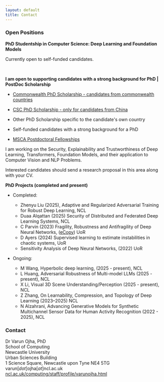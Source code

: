 ```yaml
---
layout: default
title: Contact
---
```


<!---  
<div style="text-align: center"> <a href="#open-position">jobs</a> </div> 
<a href="{{site.baseurl}}/index">Home</a> | 
<a href="{{site.baseurl}}/profile">Profile</a> | 
<a href="{{site.baseurl}}/publications">Publications</a> | 
<a href="{{site.baseurl}}/research">Research</a> | 
<a href="{{site.baseurl}}/teaching">Teaching</a> --->


### Open Positions

**PhD Studentship in Computer Science: Deep Learning and Foundation Models** 

Currently open to self-funded candidates. 
<!-- [Apply Here](https://www.ncl.ac.uk/postgraduate/fees-funding/search-funding/?code=comp2143) -->

<br>

**I am open to supporting candidates with a strong background for PhD | PostDoc Scholarship**
* [Commonwealth PhD Scholarship - candidates from commonwealth countries](https://cscuk.fcdo.gov.uk/about-us/scholarships-and-fellowships/)
* [CSC PhD Scholarship - only for candidates from China](https://www.ncl.ac.uk/mediav8/modern-languages/files/csc-nu-phd-scholarships-regulations-22-23.pdf)
* Other PhD Scholarship specific to the candidate's own country
* Self-funded candidates with a strong background for a PhD

* [MSCA Postdoctoral Fellowships](https://marie-sklodowska-curie-actions.ec.europa.eu/actions/postdoctoral-fellowships)

I am working on the Security, Explainability and Trustworthiness of Deep Learning, Transformers, Foundation Models, and their application to Computer Vision and NLP Problems.

Interested candidates should send a research proposal in this area along with your CV. 

**PhD Projects (completed and present)**
* Completed:
  * Zhenyu Liu (2025), Adaptive and Regularized Adversarial Training for Robust Deep Learning, NCL 
  * Duaa Alqattan (2025) Security of Distributed and Federated Deep Learning Systems, NCL
  * C Parvin (2023) Fragility, Robustness and Antifragility of Deep Neural Networks, (<a href="https://centaur.reading.ac.uk/112630/1/Pravin_thesis.pdf" target="_blank">eCopy</a>) UoR
  * D Ayers (2024) Supervised learning to estimate instabilities in chaotic systems, UoR
    <!--- (co-supervision with <a href="https://scholar.google.com/citations?user=hiMvzDYAAAAJ&hl=en" target="_blank">Prof Alberto Carrassi</a>) --->
  * Sensitivity Analysis of Deep Neural Networks, (2022) UoR

* Ongoing: 
  * M Wang, Hyperbolic deep learning, (2025 - present), NCL
  * L Huang, Adversarial Robustness of Multi-model LLMs (2025 - present), NCL
  * X Li, Visual 3D Scene Understanding/Perception (2025 - present), NCL 
  * Z Zhang, On Learnability, Compression, and Topology of Deep Learning (2023–2025) NCL
  * N Alzahrani, Advancing Generative Models for Synthetic Multichannel Sensor Data for Human Activity Recognition (2022 - 2025), NCL

### Contact

Dr Varun Ojha, PhD <br>
School of Computing <br>
Newcastle University <br>
Urban Sciences Building <br>
1 Science Square, Newcastle upon Tyne NE4 5TG <br>
varun[_dot_]ojha[_at_]ncl.ac.uk <br>
[ncl.ac.uk/computing/staff/profile/varunojha.html](https://www.ncl.ac.uk/computing/staff/profile/varunojha.html)



